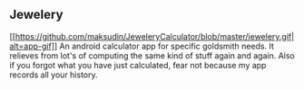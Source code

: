 ## Jewelery
[[https://github.com/maksudin/JeweleryCalculator/blob/master/jewelery.gif|alt=app-gif]]
An android calculator app for specific goldsmith needs. It relieves from lot's of computing the same kind of stuff again and again. Also if you forgot what you have just calculated, fear not because my app records all your history.

